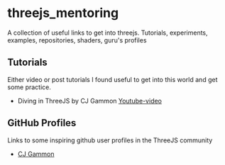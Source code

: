 # threejs_mentoring
A collection of useful links to get into threejs. Tutorials, experiments, examples, repositories, shaders, guru's profiles

## Tutorials
Either video or post tutorials I found useful to get into this world and get some practice.

- Diving in ThreeJS by CJ Gammon [Youtube-video](https://youtu.be/ABV1mK1CGOY)

## GitHub Profiles
Links to some inspiring github user profiles in the ThreeJS community

- [CJ Gammon](https://github.com/cjgammon)


